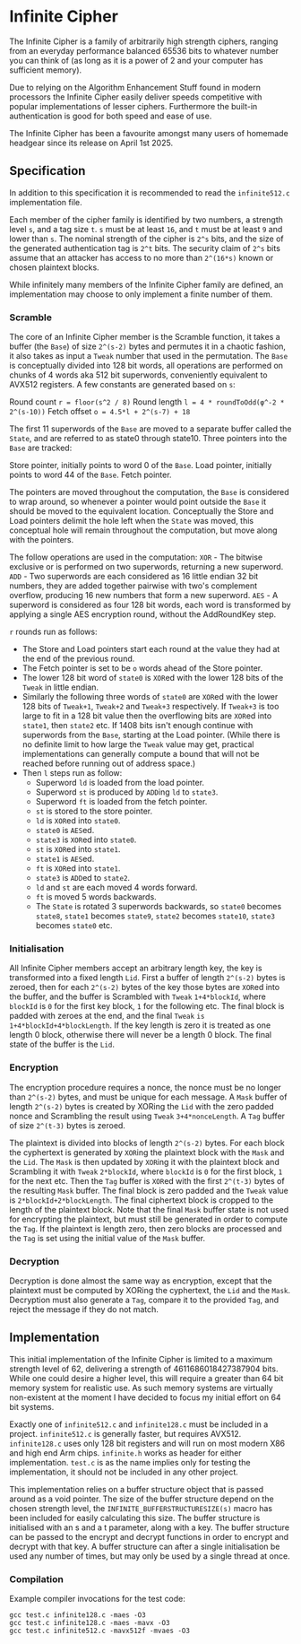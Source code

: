 # Infinite Cipher

The Infinite Cipher is a family of arbitrarily high strength ciphers, ranging from an everyday performance balanced 65536 bits to whatever number you can think of (as long as it is a power of 2 and your computer has sufficient memory).

Due to relying on the Algorithm Enhancement Stuff found in modern processors the Infinite Cipher easily deliver speeds competitive with popular implementations of lesser ciphers. Furthermore the built-in authentication is good for both speed and ease of use.

The Infinite Cipher has been a favourite amongst many users of homemade headgear since its release on April 1st 2025.

## Specification

In addition to this specification it is recommended to read the `infinite512.c` implementation file.

Each member of the cipher family is identified by two numbers, a strength level `s`, and a tag size `t`. `s` must be at least `16`, and `t` must be at least `9` and lower than `s`. The nominal strength of the cipher is `2^s` bits, and the size of the generated authentication tag is `2^t` bits. The security claim of `2^s` bits assume that an attacker has access to no more than `2^(16*s)` known or chosen plaintext blocks.

While infinitely many members of the Infinite Cipher family are defined, an implementation may choose to only implement a finite number of them.

### Scramble

The core of an Infinite Cipher member is the Scramble function, it takes a buffer (the `Base`) of size `2^(s-2)` bytes and permutes it in a chaotic fashion, it also takes as input a `Tweak` number that used in the permutation. The `Base` is conceptually divided into 128 bit words, all operations are performed on chunks of 4 words aka 512 bit superwords, conveniently equivalent to AVX512 registers. A few constants are generated based on `s`:

Round count `r = floor(s^2 / 8)`
Round length `l = 4 * roundToOdd(φ^-2 * 2^(s-10))`
Fetch offset `o = 4.5*l + 2^(s-7) + 18`

The first 11 superwords of the `Base` are moved to a separate buffer called the `State`, and are referred to as state0 through state10. Three pointers into the `Base` are tracked:

Store pointer, initially points to word 0 of the `Base`.
Load pointer, initially points to word 44 of the `Base`.
Fetch pointer.

The pointers are moved throughout the computation, the `Base` is considered to wrap around, so whenever a pointer would point outside the `Base` it should be moved to the equivalent location. Conceptually the Store and Load pointers delimit the hole left when the `State` was moved, this conceptual hole will remain throughout the computation, but move along with the pointers.

The follow operations are used in the computation:
`XOR` - The bitwise exclusive or is performed on two superwords, returning a new superword.
`ADD` - Two superwords are each considered as 16 little endian 32 bit numbers, they are added together pairwise with two's complement overflow, producing 16 new numbers that form a new superword.
`AES` - A superword is considered as four 128 bit words, each word is transformed by applying a single AES encryption round, without the AddRoundKey step.

`r` rounds run as follows:

* The Store and Load pointers start each round at the value they had at the end of the previous round.
* The Fetch pointer is set to be `o` words ahead of the Store pointer.
* The lower 128 bit word of `state0` is `XOR`ed with the lower 128 bits of the `Tweak` in little endian.
* Similarly the following three words of `state0` are `XOR`ed with the lower 128 bits of `Tweak+1`, `Tweak+2` and `Tweak+3` respectively. If `Tweak+3` is too large to fit in a 128 bit value then the overflowing bits are `XOR`ed into `state1`, then `state2` etc. If 1408 bits isn't enough continue with superwords from the `Base`, starting at the Load pointer. (While there is no definite limit to how large the `Tweak` value may get, practical implementations can generally compute a bound that will not be reached before running out of address space.)
* Then `l` steps run as follow:
	* Superword `ld` is loaded from the load pointer.
	* Superword `st` is produced by `ADD`ing `ld` to `state3`.
	* Superword `ft` is loaded from the fetch pointer.
	* `st` is stored to the store pointer.
	* `ld` is `XOR`ed into `state0`.
	* `state0` is `AES`ed.
	* `state3` is `XOR`ed into `state0`.
	* `st` is `XOR`ed into `state1`.
	* `state1` is `AES`ed.
	* `ft` is `XOR`ed into `state1`.
	* `state3` is `ADD`ed to `state2`.
	* `ld` and `st` are each moved 4 words forward.
	* `ft` is moved 5 words backwards.
	* The `State` is rotated 3 superwords backwards, so `state0` becomes `state8`, `state1` becomes `state9`, `state2` becomes `state10`, `state3` becomes `state0` etc.

### Initialisation

All Infinite Cipher members accept an arbitrary length key, the key is transformed into a fixed length `Lid`. First a buffer of length `2^(s-2)` bytes is zeroed, then for each `2^(s-2)` bytes of the key those bytes are `XOR`ed into the buffer, and the buffer is Scrambled with `Tweak` `1+4*blockId`, where `blockId` is `0` for the first key block, `1` for the following etc. The final block is padded with zeroes at the end, and the final `Tweak` `is 1+4*blockId+4*blockLength`. If the key length is zero it is treated as one length 0 block, otherwise there will never be a length 0 block. The final state of the buffer is the `Lid`.

### Encryption

The encryption procedure requires a nonce, the nonce must be no longer than `2^(s-2)` bytes, and must be unique for each message. A `Mask` buffer of length `2^(s-2)` bytes is created by XORing the `Lid` with the zero padded nonce and Scrambling the result using `Tweak` `3+4*nonceLength`. A `Tag` buffer of size `2^(t-3)` bytes is zeroed.

The plaintext is divided into blocks of length `2^(s-2)` bytes. For each block the cyphertext is generated by `XOR`ing the plaintext block with the `Mask` and the `Lid`. The `Mask` is then updated by `XOR`ing it with the plaintext block and Scrambling it with `Tweak` `2*blockId`, where `blockId` is `0` for the first block, `1` for the next etc. Then the `Tag` buffer is `XOR`ed with the first `2^(t-3)` bytes of the resulting `Mask` buffer. The final block is zero padded and the `Tweak` value is `2*blockId+2*blockLength`. The final ciphertext block is cropped to the length of the plaintext block. Note that the final `Mask` buffer state is not used for encrypting the plaintext, but must still be generated in order to compute the `Tag`. If the plaintext is length zero, then zero blocks are processed and the `Tag` is set using the initial value of the `Mask` buffer.

### Decryption

Decryption is done almost the same way as encryption, except that the plaintext must be computed by XORing the cyphertext, the `Lid` and the `Mask`. Decryption must also generate a `Tag`, compare it to the provided `Tag`, and reject the message if they do not match.

## Implementation

This initial implementation of the Infinite Cipher is limited to a maximum strength level of 62, delivering a strength of 4611686018427387904 bits. While one could desire a higher level, this will require a greater than 64 bit memory system for realistic use. As such memory systems are virtually non-existent at the moment I have decided to focus my initial effort on 64 bit systems.

Exactly one of `infinite512.c` and `infinite128.c` must be included in a project. `infinite512.c` is generally faster, but requires AVX512. `infinite128.c` uses only 128 bit registers and will run on most modern X86 and high end Arm chips. `infinite.h` works as header for either implementation. `test.c` is as the name implies only for testing the implementation, it should not be included in any other project.

This implementation relies on a buffer structure object that is passed around as a void pointer. The size of the buffer structure depend on the chosen strength level, the `INFINITE_BUFFERSTRUCTURESIZE(s)` macro has been included for easily calculating this size. The buffer structure is initialised with an s and a t parameter, along with a key. The buffer structure can be passed to the encrypt and decrypt functions in order to encrypt and decrypt with that key. A buffer structure can after a single initialisation be used any number of times, but may only be used by a single thread at once.

### Compilation

Example compiler invocations for the test code:

```
gcc test.c infinite128.c -maes -O3
gcc test.c infinite128.c -maes -mavx -O3
gcc test.c infinite512.c -mavx512f -mvaes -O3
```
